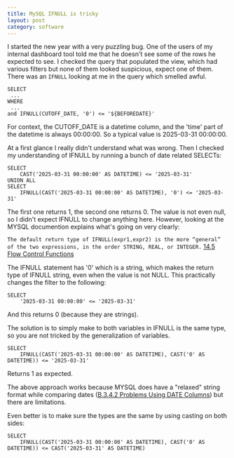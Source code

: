 ```yaml
---
title: MySQL IFNULL is tricky 
layout: post
category: software
---
```


I started the new year with a very puzzling bug. One of the users of my internal dashboard tool told me that he doesn't see some of the rows he expected to see. I checked the query that populated the view, which had various filters but none of them looked suspicious, expect one of them. There was an `IFNULL` looking at me in the query which smelled awful.

```
SELECT
 ...
WHERE
 ...
and IFNULL(CUTOFF_DATE, '0') <= '${BEFOREDATE}'
```

For context, the CUTOFF_DATE is a datetime column, and the 'time' part of the datetime is always 00:00:00. So a typical value is 2025-03-31 00:00:00.

At a first glance I really didn't understand what was wrong. Then I checked my understanding of IFNULL by running a bunch of date related SELECTs:

```
SELECT 
    CAST('2025-03-31 00:00:00' AS DATETIME) <= '2025-03-31' 
UNION ALL 
SELECT 
    IFNULL(CAST('2025-03-31 00:00:00' AS DATETIME), '0') <= '2025-03-31' 
```

The first one returns 1, the second one returns 0. The value is not even null, so I didn't expect IFNULL to change anything here.
However, looking at the MYSQL documention explains what's going on very clearly:

`The default return type of IFNULL(expr1,expr2) is the more “general” of the two expressions, in the order STRING, REAL, or INTEGER.`
[14.5 Flow Control Functions](https://dev.mysql.com/doc/refman/8.4/en/flow-control-functions.html)

The IFNULL statement has '0' which is a string, which makes the return type of IFNULL string, even when the value is not NULL.
This practically changes the filter to the following:

```
SELECT
    '2025-03-31 00:00:00' <= '2025-03-31'
```

And this returns 0 (because they are strings).

The solution is to simply make to both variables in IFNULL is the same type, so you are not tricked by the generalization of variables.

```
SELECT 
    IFNULL(CAST('2025-03-31 00:00:00' AS DATETIME), CAST('0' AS DATETIME)) <= '2025-03-31' 
```

Returns 1 as expected.

The above approach works because MYSQL does have a "relaxed" string format while comparing dates ([B.3.4.2 Problems Using DATE Columns](https://dev.mysql.com/doc/refman/8.4/en/using-date.html)) but there are limitations.

Even better is to make sure the types are the same by using casting on both sides:
 
```
SELECT
    IFNULL(CAST('2025-03-31 00:00:00' AS DATETIME), CAST('0' AS DATETIME)) <= CAST('2025-03-31' AS DATETIME)
```







